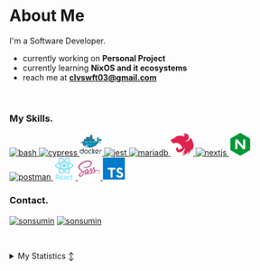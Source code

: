 # About Me

I'm a Software Developer.

- currently working on **Personal Project**
- currently learning **NixOS and it ecosystems**
- reach me at **clvswft03@gmail.com**

&nbsp;

<h3 align="left">My Skills.</h3>
<p align="left"> <a href="https://www.gnu.org/software/bash/" target="_blank" rel="noreferrer"> <img src="https://www.vectorlogo.zone/logos/gnu_bash/gnu_bash-icon.svg" alt="bash" width="40" height="40"/> </a> <a href="https://www.cypress.io" target="_blank" rel="noreferrer"> <img src="https://raw.githubusercontent.com/simple-icons/simple-icons/6e46ec1fc23b60c8fd0d2f2ff46db82e16dbd75f/icons/cypress.svg" alt="cypress" width="40" height="40"/> </a> <a href="https://www.docker.com/" target="_blank" rel="noreferrer"> <img src="https://raw.githubusercontent.com/devicons/devicon/master/icons/docker/docker-original-wordmark.svg" alt="docker" width="40" height="40"/> </a> <a href="https://jestjs.io" target="_blank" rel="noreferrer"> <img src="https://www.vectorlogo.zone/logos/jestjsio/jestjsio-icon.svg" alt="jest" width="40" height="40"/> </a> <a href="https://mariadb.org/" target="_blank" rel="noreferrer"> <img src="https://www.vectorlogo.zone/logos/mariadb/mariadb-icon.svg" alt="mariadb" width="40" height="40"/> </a> <a href="https://nestjs.com/" target="_blank" rel="noreferrer"> <img src="https://raw.githubusercontent.com/devicons/devicon/master/icons/nestjs/nestjs-plain.svg" alt="nestjs" width="40" height="40"/> </a> <a href="https://nextjs.org/" target="_blank" rel="noreferrer"> <img src="https://cdn.worldvectorlogo.com/logos/nextjs-2.svg" alt="nextjs" width="40" height="40"/> </a> <a href="https://www.nginx.com" target="_blank" rel="noreferrer"> <img src="https://raw.githubusercontent.com/devicons/devicon/master/icons/nginx/nginx-original.svg" alt="nginx" width="40" height="40"/> </a> <a href="https://postman.com" target="_blank" rel="noreferrer"> <img src="https://www.vectorlogo.zone/logos/getpostman/getpostman-icon.svg" alt="postman" width="40" height="40"/> </a> <a href="https://reactjs.org/" target="_blank" rel="noreferrer"> <img src="https://raw.githubusercontent.com/devicons/devicon/master/icons/react/react-original-wordmark.svg" alt="react" width="40" height="40"/> </a> <a href="https://sass-lang.com" target="_blank" rel="noreferrer"> <img src="https://raw.githubusercontent.com/devicons/devicon/master/icons/sass/sass-original.svg" alt="sass" width="40" height="40"/> </a> <a href="https://www.typescriptlang.org/" target="_blank" rel="noreferrer"> <img src="https://raw.githubusercontent.com/devicons/devicon/master/icons/typescript/typescript-original.svg" alt="typescript" width="40" height="40"/> </a> </p>

<h3 align="left">Contact.</h3>
<p align="left"> <a href="https://linkedin.com/in/sonsumin" target="blank"><img align="center" src="https://raw.githubusercontent.com/rahuldkjain/github-profile-readme-generator/master/src/images/icons/Social/github.svg" alt="sonsumin" height="30" width="40" /></a> <a href="https://linkedin.com/in/sonsumin" target="blank"><img align="center" src="https://raw.githubusercontent.com/rahuldkjain/github-profile-readme-generator/master/src/images/icons/Social/linked-in-alt.svg" alt="sonsumin" height="30" width="40" /></a>
</p>

&nbsp;

<details>
 <summary>My Statistics ↕️</summary>

<!--START_SECTION:waka-->
![Code Time](http://img.shields.io/badge/Code%20Time-1%2C946%20hrs%2041%20mins-blue)

![Profile Views](http://img.shields.io/badge/Profile%20Views-1-blue)

**🐱 My GitHub Data** 

> 📦 12.9 MB Used in GitHub's Storage 
 > 
> 💼 Opted to Hire
 > 
> 📜 580 Public Repositories 
 > 
> 🔑 157 Private Repositories 
 > 
**I'm a Night 🦉** 

```text
🌞 Morning                3554 commits        ██░░░░░░░░░░░░░░░░░░░░░░░   07.39 % 
🌆 Daytime                17081 commits       █████████░░░░░░░░░░░░░░░░   35.52 % 
🌃 Evening                17979 commits       █████████░░░░░░░░░░░░░░░░   37.39 % 
🌙 Night                  9468 commits        █████░░░░░░░░░░░░░░░░░░░░   19.69 % 
```
📅 **I'm Most Productive on Monday** 

```text
Monday                   8691 commits        █████░░░░░░░░░░░░░░░░░░░░   18.08 % 
Tuesday                  8315 commits        ████░░░░░░░░░░░░░░░░░░░░░   17.29 % 
Wednesday                7434 commits        ████░░░░░░░░░░░░░░░░░░░░░   15.46 % 
Thursday                 7278 commits        ████░░░░░░░░░░░░░░░░░░░░░   15.14 % 
Friday                   7259 commits        ████░░░░░░░░░░░░░░░░░░░░░   15.10 % 
Saturday                 4211 commits        ██░░░░░░░░░░░░░░░░░░░░░░░   08.76 % 
Sunday                   4894 commits        ███░░░░░░░░░░░░░░░░░░░░░░   10.18 % 
```


📊 **This Week I Spent My Time On** 

```text
🕑︎ Time Zone: Asia/Seoul

💬 Programming Languages: 
TypeScript               20 hrs 4 mins       █████████████████░░░░░░░░   69.70 % 
JavaScript               3 hrs 8 mins        ███░░░░░░░░░░░░░░░░░░░░░░   10.93 % 
JSON                     2 hrs 19 mins       ██░░░░░░░░░░░░░░░░░░░░░░░   08.07 % 
Markdown                 1 hr 25 mins        █░░░░░░░░░░░░░░░░░░░░░░░░   04.92 % 
Prisma                   55 mins             █░░░░░░░░░░░░░░░░░░░░░░░░   03.22 % 

🔥 Editors: 
VS Code                  28 hrs 48 mins      █████████████████████████   100.00 % 

💻 Operating System: 
Mac                      28 hrs 43 mins      █████████████████████████   99.72 % 
Windows                  4 mins              ░░░░░░░░░░░░░░░░░░░░░░░░░   00.28 % 
```

**I Mostly Code in JavaScript** 

```text
JavaScript               30 repos            █████░░░░░░░░░░░░░░░░░░░░   20.69 % 
TypeScript               29 repos            █████░░░░░░░░░░░░░░░░░░░░   20.00 % 
Python                   28 repos            █████░░░░░░░░░░░░░░░░░░░░   19.31 % 
Nix                      7 repos             █░░░░░░░░░░░░░░░░░░░░░░░░   04.83 % 
AutoHotkey               1 repo              ░░░░░░░░░░░░░░░░░░░░░░░░░   00.69 % 
```



**Timeline**

![Lines of Code chart](https://raw.githubusercontent.com/testfailed/testfailed/main/assets/bar_graph.png)


 Last Updated on 19/11/2024 11:46:02 UTC
<!--END_SECTION:waka-->
</details>
